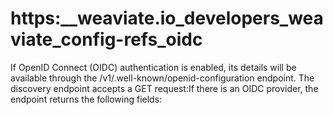 # https:\_\_weaviate.io_developers_weaviate_config-refs_oidc

If OpenID Connect (OIDC) authentication is enabled, its details will be available through the /v1/.well-known/openid-configuration endpoint. The discovery endpoint accepts a GET request:If there is an OIDC provider, the endpoint returns the following fields:
